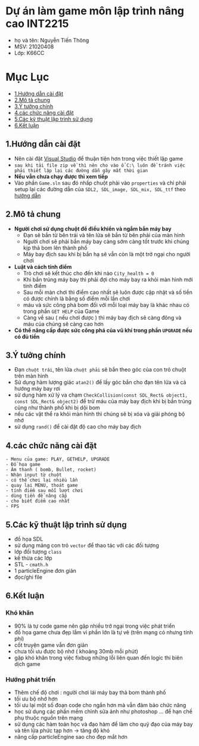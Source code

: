 # Dự án làm game môn lập trình nâng cao INT2215 
- họ và tên: Nguyễn Tiến Thông
- MSV: 21020408
- Lớp: K66CC

# **Mục Lục**
- [1.Hướng dẫn cài đặt](#HuongDanCaiDat)
- [2.Mô tả chung](#MoTaChung)
- [3.Ý tưởng chính](#Ytuongchinh)
- [4.các chức năng cài đặt](#CacChucNangCaiDat)
- [5.Các kỹ thuật lập trình sử dụng](#CacKyThuatLapTrinhSuDung)
- [6.Kết luận](#KetLuan) 
  

<a name="HuongDanCaiDat"></a>
## 1.Hướng dẫn cài đặt 
- Nên cài đặt [Visual Studio](https://visualstudio.microsoft.com/) để thuận tiện hơn trong việc thiết lập game
- `sau khi tải file zip về thì nên cho vào ổ C:\ luôn đề tránh việc phải thiết lập lại các đường dẫn gây mất thời gian`
- **Nếu vẫn chưa chạy được thì xem tiếp**
- Vào phần `Game.sln` sau đó nhấp chuột phải vào `properties` và chỉ phải setup lại các đường dẫn của `SDL2, SDL_image, SDL_mix, SDL_ttf` theo [hướng dẫn](https://www.youtube.com/watch?v=QQzAHcojEKg&list=PLhfAbcv9cehhkG7ZQK0nfIGJC_C-wSLrx)


<a name="MoTaChung"></a>
## 2.Mô tả chung
- **Người chơi sử dụng chuột để điều khiển và ngắm bắn máy bay**
  - Đạn sẽ bắn từ bên trái và tên lửa sẽ bắn từ bên phải của màn hình
  - Người chơi sẽ phải bắn máy bay càng sớm càng tốt trước khi chúng kịp thả bom lên thành phố
  - Máy bay địch sau khi bị bắn hạ sẽ vẫn còn là một trở ngại cho người chơi
- **Luật và cách tính điểm**
  - Trò chơi sẽ kết thúc cho đến khi nào `City_health = 0`
  - Khi bắn trúng máy bay thì phải đợi cho máy bay ra khỏi màn hình mới tính điểm 
  - Sau mỗi màn chơi thì điểm cao nhất sẽ luôn được cập nhật và số tiền có được chính là bằng số điểm mỗi lần chơi 
  - máu và sức công phá bom đối với mỗi loại máy bay là khác nhau có trong phần `GET HELP` của Game
  - Càng về sau ( nếu chơi được ) thì máy bay địch sẽ càng đông và máu của chúng sẽ càng cao hơn
- **Có thể nâng cấp được sức công phá của vũ khí trong phần `UPGRADE` nếu có đủ tiền**

<a name="Ytuongchinh"></a>
## 3.Ý tưởng chính
- Đạn `chuột trái`, tên lửa `chuột phải` sẽ bắn theo góc của con trỏ chuột trên màn hình
- Sử dụng hàm lượng giác `atan2()` để lấy góc bắn cho đạn tên lửa và cả hướng máy bay rơi
- sử dụng hàm xử lý va chạm `CheckCollision(const SDL_Rect& object1, const SDL_Rect& object2)` để trừ máu của máy bay địch khi bị bắn trúng cũng như thành phố khi bị dội bom
- nếu các vật thể ra khỏi màn hình thì chúng sẽ bị xóa và giải phóng bộ nhớ
- sử dụng `rand()` để cài đặt độ cao cho máy bay địch

<a name="CacChucNangCaiDat"></a>
## 4.các chức năng cài đặt
```
- Menu của game: PLAY, GETHELP, UPGRADE 
- Đồ họa game
- Âm thanh ( bomb, Bullet, rocket)
- Nhận input từ chuột 
- có thể chơi lại nhiều lần
- quay lại MENU, thoát game
- tính điểm sau mỗi lượt chơi
- dùng tiền để nâng cấp
- cho biết điểm cao nhất
- FPS
```

<a name="CacKyThuatLapTrinhSuDung"></a>
## 5.Các kỹ thuật lập trình sử dụng
- đồ họa SDL
- sử dụng mảng con trỏ `vector` để thao tác với các đối tượng
- lớp đối tượng `class`
- kế thừa các lớp
- STL - `cmath.h`
- 1 particleEngine đơn giản
- đọc/ghi file

<a name="KetLuan"></a>
## 6.Kết luận

### Khó khăn 
- 90% là tự code game nên gặp nhiều trở ngại trong việc phát triển 
- đồ họa game chưa đẹp lắm vì phần lớn là tự vẽ (trên mạng có nhưng tính phí)
- cốt truyện game vẫn đơn giản
- chưa tối ưu được bộ nhớ ( khoảng 30mb mỗi phút)
- gặp khó khăn trong việc fixbug những lỗi liên quan đến logic thi biên dịch game

### Hướng phát triển
- Thêm chế độ chơi : người chơi lái máy bay thả bom thành phố
- tối ưu bộ nhớ hơn
- tối ưu lại một số đoạn code cho ngắn hơn mà vẫn đảm bảo chức năng
- học sử dụng các phần mềm chỉnh sửa ảnh như photoshop ... để hạn chế phụ thuộc nguồn trên mạng
- sử dụng các hàm toán học và đạo hàm để làm cho quỹ đạo của máy bay và tên lửa phức tạp hơn -> tăng độ khó
- nâng cấp particleEngine sao cho đẹp mắt hơn 
